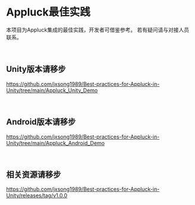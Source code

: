 # Appluck最佳实践


本项目为Appluck集成的最佳实践，开发者可借鉴参考。
若有疑问请与对接人员联系。

<br/>

## Unity版本请移步
https://github.com/jxsong1989/Best-practices-for-Appluck-in-Unity/tree/main/Appluck_Unity_Demo

<br/>

## Android版本请移步
https://github.com/jxsong1989/Best-practices-for-Appluck-in-Unity/tree/main/Appluck_Android_Demo

<br/>

## 相关资源请移步
https://github.com/jxsong1989/Best-practices-for-Appluck-in-Unity/releases/tag/v1.0.0


